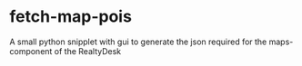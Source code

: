# fetch-map-pois

A small python snipplet with gui to generate the json required for the maps-component of the RealtyDesk
